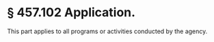 # § 457.102   Application.

This part applies to all programs or activities conducted by the agency.




